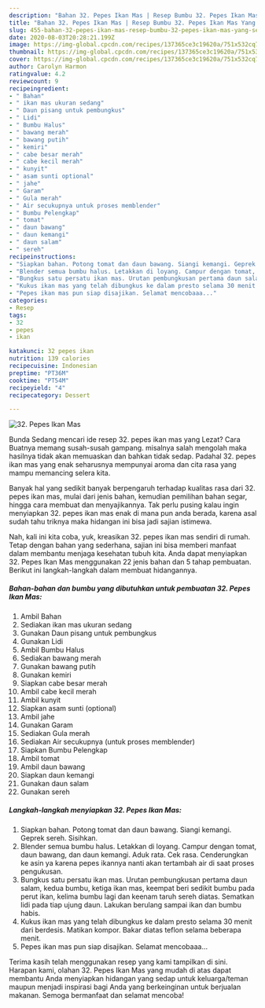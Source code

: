 ```yaml
---
description: "Bahan 32. Pepes Ikan Mas | Resep Bumbu 32. Pepes Ikan Mas Yang Sedap"
title: "Bahan 32. Pepes Ikan Mas | Resep Bumbu 32. Pepes Ikan Mas Yang Sedap"
slug: 455-bahan-32-pepes-ikan-mas-resep-bumbu-32-pepes-ikan-mas-yang-sedap
date: 2020-08-03T20:28:21.199Z
image: https://img-global.cpcdn.com/recipes/137365ce3c19620a/751x532cq70/32-pepes-ikan-mas-foto-resep-utama.jpg
thumbnail: https://img-global.cpcdn.com/recipes/137365ce3c19620a/751x532cq70/32-pepes-ikan-mas-foto-resep-utama.jpg
cover: https://img-global.cpcdn.com/recipes/137365ce3c19620a/751x532cq70/32-pepes-ikan-mas-foto-resep-utama.jpg
author: Carolyn Harmon
ratingvalue: 4.2
reviewcount: 9
recipeingredient:
- " Bahan"
- " ikan mas ukuran sedang"
- " Daun pisang untuk pembungkus"
- " Lidi"
- " Bumbu Halus"
- " bawang merah"
- " bawang putih"
- " kemiri"
- " cabe besar merah"
- " cabe kecil merah"
- " kunyit"
- " asam sunti optional"
- " jahe"
- " Garam"
- " Gula merah"
- " Air secukupnya untuk proses memblender"
- " Bumbu Pelengkap"
- " tomat"
- " daun bawang"
- " daun kemangi"
- " daun salam"
- " sereh"
recipeinstructions:
- "Siapkan bahan. Potong tomat dan daun bawang. Siangi kemangi. Geprek sereh. Sisihkan."
- "Blender semua bumbu halus. Letakkan di loyang. Campur dengan tomat, daun bawang, dan daun kemangi. Aduk rata. Cek rasa. Cenderungkan ke asin ya karena pepes ikannya nanti akan tertambah air di saat proses pengukusan."
- "Bungkus satu persatu ikan mas. Urutan pembungkusan pertama daun salam, kedua bumbu, ketiga ikan mas, keempat beri sedikit bumbu pada perut ikan, kelima bumbu lagi dan keenam taruh sereh diatas. Sematkan lidi pada tiap ujung daun. Lakukan berulang sampai ikan dan bumbu habis."
- "Kukus ikan mas yang telah dibungkus ke dalam presto selama 30 menit dari berdesis. Matikan kompor. Bakar diatas teflon selama beberapa menit."
- "Pepes ikan mas pun siap disajikan. Selamat mencobaaa..."
categories:
- Resep
tags:
- 32
- pepes
- ikan

katakunci: 32 pepes ikan 
nutrition: 139 calories
recipecuisine: Indonesian
preptime: "PT36M"
cooktime: "PT54M"
recipeyield: "4"
recipecategory: Dessert

---
```



![32. Pepes Ikan Mas](https://img-global.cpcdn.com/recipes/137365ce3c19620a/751x532cq70/32-pepes-ikan-mas-foto-resep-utama.jpg)

Bunda Sedang mencari ide resep 32. pepes ikan mas yang Lezat? Cara Buatnya memang susah-susah gampang. misalnya salah mengolah maka hasilnya tidak akan memuaskan dan bahkan tidak sedap. Padahal 32. pepes ikan mas yang enak seharusnya mempunyai aroma dan cita rasa yang mampu memancing selera kita.

Banyak hal yang sedikit banyak berpengaruh terhadap kualitas rasa dari 32. pepes ikan mas, mulai dari jenis bahan, kemudian pemilihan bahan segar, hingga cara membuat dan menyajikannya. Tak perlu pusing kalau ingin menyiapkan 32. pepes ikan mas enak di mana pun anda berada, karena asal sudah tahu triknya maka hidangan ini bisa jadi sajian istimewa.




Nah, kali ini kita coba, yuk, kreasikan 32. pepes ikan mas sendiri di rumah. Tetap dengan bahan yang sederhana, sajian ini bisa memberi manfaat dalam membantu menjaga kesehatan tubuh kita. Anda dapat menyiapkan 32. Pepes Ikan Mas menggunakan 22 jenis bahan dan 5 tahap pembuatan. Berikut ini langkah-langkah dalam membuat hidangannya.

<!--inarticleads1-->

##### Bahan-bahan dan bumbu yang dibutuhkan untuk pembuatan 32. Pepes Ikan Mas:

1. Ambil  Bahan
1. Sediakan  ikan mas ukuran sedang
1. Gunakan  Daun pisang untuk pembungkus
1. Gunakan  Lidi
1. Ambil  Bumbu Halus
1. Sediakan  bawang merah
1. Gunakan  bawang putih
1. Gunakan  kemiri
1. Siapkan  cabe besar merah
1. Ambil  cabe kecil merah
1. Ambil  kunyit
1. Siapkan  asam sunti (optional)
1. Ambil  jahe
1. Gunakan  Garam
1. Sediakan  Gula merah
1. Sediakan  Air secukupnya (untuk proses memblender)
1. Siapkan  Bumbu Pelengkap
1. Ambil  tomat
1. Ambil  daun bawang
1. Siapkan  daun kemangi
1. Gunakan  daun salam
1. Gunakan  sereh




<!--inarticleads2-->

##### Langkah-langkah menyiapkan 32. Pepes Ikan Mas:

1. Siapkan bahan. Potong tomat dan daun bawang. Siangi kemangi. Geprek sereh. Sisihkan.
1. Blender semua bumbu halus. Letakkan di loyang. Campur dengan tomat, daun bawang, dan daun kemangi. Aduk rata. Cek rasa. Cenderungkan ke asin ya karena pepes ikannya nanti akan tertambah air di saat proses pengukusan.
1. Bungkus satu persatu ikan mas. Urutan pembungkusan pertama daun salam, kedua bumbu, ketiga ikan mas, keempat beri sedikit bumbu pada perut ikan, kelima bumbu lagi dan keenam taruh sereh diatas. Sematkan lidi pada tiap ujung daun. Lakukan berulang sampai ikan dan bumbu habis.
1. Kukus ikan mas yang telah dibungkus ke dalam presto selama 30 menit dari berdesis. Matikan kompor. Bakar diatas teflon selama beberapa menit.
1. Pepes ikan mas pun siap disajikan. Selamat mencobaaa...




Terima kasih telah menggunakan resep yang kami tampilkan di sini. Harapan kami, olahan 32. Pepes Ikan Mas yang mudah di atas dapat membantu Anda menyiapkan hidangan yang sedap untuk keluarga/teman maupun menjadi inspirasi bagi Anda yang berkeinginan untuk berjualan makanan. Semoga bermanfaat dan selamat mencoba!
